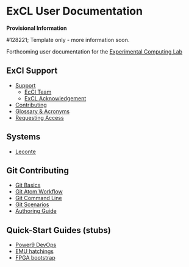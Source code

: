 # ExCL User Documentation

**Provisional Information**

#128221; Template only - more information soon.

Forthcoming user documentation for the [Experimental Computing Lab](https://excl.ornl.gov/)

## ExCl Support

- [Support](SUPPORT.md)
  - [EcCl Team](MEMBERS.md)
  - [ExCL Acknowledgement](acknowledge.md)
- [Contributing](CONTRIBUTING.md)
- [Glossary & Acronyms](GLOSSARY_.md)
- [Requesting Access](access-info.md)

## Systems 

- [Leconte](hosts/leconte.md)

## Git Contributing
- [Git Basics](contributing/git-basics.md)
- [Git Atom Workflow](contributing/git-workflow.md)
- [Git Command Line](contributing/git-command-line.md)
- [Git Scenarios](contributing/git-scenarios.md)
- [Authoring Guide](contributing/authoring-guide.md)

## Quick-Start Guides (stubs)
  - [Power9 DevOps](quick-starts/power9-devops-quick-start.md)
  - [EMU hatchings](quick-starts/emu-quick-start.md)
  - [FPGA bootstrap](quick-starts/fpga-quick-start.md)
